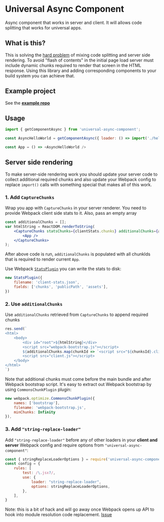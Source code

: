 # Universal Async Component

Async component that works in server and client. It will allows code splitting that works for universal apps.

## What is this?
This is solving the [hard problem](https://github.com/ReactTraining/react-router/blob/d64ed0150b41df02b083f090b6682261c819a91e/packages/react-router-dom/docs/guides/code-splitting.md#code-splitting--server-rendering) of mixing code splitting and server side rendering. To avoid "flash of contents" in the initial page load server must include dynamic chunks required to render that screen in the HTML response. Using this library and adding corresponding components to your build system you can achieve that.


## Example project
See the [**example repo**](https://github.com/mohsen1/universal-async-component-example)

## Usage

```js
import { getComponentAsync } from 'universal-async-component';

const AsyncHelloWorld = getComponentAsync({ loader: () => import('./hello') });

const App = () => <AsyncHelloWorld />
```

## Server side rendering

To make server-side rendering work you should update your server code to collect additional required chunks and also update your Webpack config to replace `import()` calls with something special that makes all of this work.

### 1. Add `CaptureChunks`
Wrap you app with `CaptureChunks` in your server renderer. You need to provide Webpack client side stats to it. Also, pass an empty array

```jsx
const additionalChunks = [];
var htmlString = ReactDOM.renderToString(
    <CaptureChunks statsChunks={clientStats.chunks} additionalChunks={additionalChunks}>
        <App />
    </CaptureChunks>
);
```
After above code is run, `additionalChunks` is populated with all chunkIds that is required to render current `App`.

Use Webpack [`StatsPlugin`](https://www.npmjs.com/package/webpack-stats-plugin) you can write the stats to disk:

```js
new StatsPlugin({
    filename: 'client-stats.json',
    fields: ['chunks', 'publicPath', 'assets'],
})
```

### 2. Use `additionalChunks`
Use `additionalChunks` retrieved from `CaptureChunks` to append required chunks

```js
res.send(`
<html>
    <body>
        <div id="root">${htmlString}</div>
        <script src="webpack-bootstrap.js"></script>
        ${additionalChunks.map(chunkId => `<script src="${chunksId}.client.js"></script>`)}
        <script src="client.js"></script>
    </body>
</html>
`)
```
Note that additional chunks must come before the main bundle and after Webpack bootstrap script. It's easy to extract out Webpack bootstrap by using `CommonsChunkPlugin` plugin:

```js
new webpack.optimize.CommonsChunkPlugin({
    names: ['bootstrap'],
    filename: 'webpack-bootstrap.js',
    minChunks: Infinity
}),
```

### 3. Add `"string-replace-loader"`
Add `"string-replace-loader"` before any of other loaders in your **client and server** Webpack config and require options from `"universal-async-component"`:

```js
const { stringReplaceLoaderOptions } = require('universal-async-component');
const config = {
    rules: [
        test: /\.jsx?/,
        use: {
            loader: "string-replace-loader",
            options: stringReplaceLoaderOptions,
        },
    ],
}
```
Note: this is a bit of hack and will go away once Webpack opens up API to hook into module resolution code replacement. [Issue](https://github.com/webpack/webpack/issues/5344)




